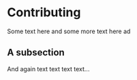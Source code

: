 # Contributing

Some text here and some more text here ad


## A subsection

And again text text text text...
